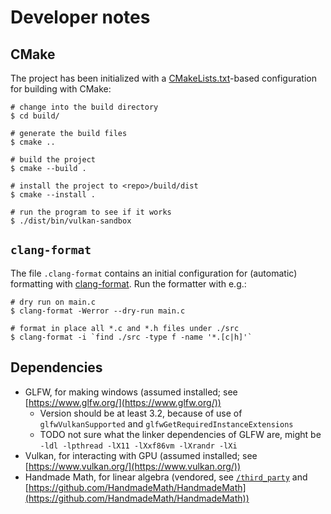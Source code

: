# Developer notes

## CMake

The project has been initialized with a [CMakeLists.txt](CMakeLists.txt)-based
configuration for building with CMake:

```console
# change into the build directory
$ cd build/

# generate the build files
$ cmake ..

# build the project
$ cmake --build .

# install the project to <repo>/build/dist
$ cmake --install .

# run the program to see if it works
$ ./dist/bin/vulkan-sandbox
```

## `clang-format`

The file `.clang-format` contains an initial configuration for (automatic) formatting with [clang-format](https://clang.llvm.org/docs/ClangFormat.html). Run the formatter with e.g.:

```console
# dry run on main.c
$ clang-format -Werror --dry-run main.c

# format in place all *.c and *.h files under ./src
$ clang-format -i `find ./src -type f -name '*.[c|h]'`
```

## Dependencies

- GLFW, for making windows (assumed installed; see [https://www.glfw.org/](https://www.glfw.org/))
    - Version should be at least 3.2, because of use of `glfwVulkanSupported` and `glfwGetRequiredInstanceExtensions`
    - TODO not sure what the linker dependencies of GLFW are, might be `-ldl -lpthread -lX11 -lXxf86vm -lXrandr -lXi`
- Vulkan, for interacting with GPU (assumed installed; see [https://www.vulkan.org/](https://www.vulkan.org/))
- Handmade Math, for linear algebra (vendored, see [`/third_party`](/third_party) and [https://github.com/HandmadeMath/HandmadeMath](https://github.com/HandmadeMath/HandmadeMath))
